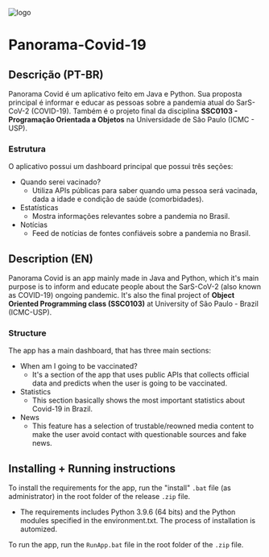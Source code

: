 ![logo](https://github.com/opaulosoares/Panorama-Covid-19/blob/2674eaa70ef7283bf30935ab8c0761808f81d63f/logo.png)
# Panorama-Covid-19

## Descrição (PT-BR)
Panorama Covid é um aplicativo feito em Java e Python. Sua proposta principal é informar e educar as pessoas sobre a pandemia atual do SarS-CoV-2 (COVID-19). Também é o projeto final da disciplina **SSC0103 - Programação Orientada a Objetos** na Universidade de São Paulo (ICMC - USP).

### Estrutura
O aplicativo possui um dashboard principal que possui três seções:
- Quando serei vacinado?
  - Utiliza APIs públicas para saber quando uma pessoa será vacinada, dada a idade e condição de saúde (comorbidades).
- Estatísticas
  - Mostra informações relevantes sobre a pandemia no Brasil.
- Notícias
  - Feed de notícias de fontes confiáveis sobre a pandemia no Brasil.

## Description (EN)
Panorama Covid is an app mainly made in Java and Python, which it's main purpose is to inform and educate people about the SarS-CoV-2 (also known as COVID-19) ongoing pandemic. It's also the final project of **Object Oriented Programming class (SSC0103)** at University of São Paulo - Brazil (ICMC-USP).

### Structure
The app has a main dashboard, that has three main sections:
- When am I going to be vaccinated?
  - It's a section of the app that uses public APIs that collects official data and predicts when the user is going to be vaccinated.
- Statistics
  - This section basically shows the most important statistics about Covid-19 in Brazil.
- News
  - This feature has a selection of trustable/reowned media content to make the user avoid contact with questionable sources and fake news.

## Installing + Running instructions

To install the requirements for the app, run the "install" `.bat` file (as administrator) in the root folder of the release `.zip` file.
  - The requirements includes Python 3.9.6 (64 bits) and the Python modules specified in the environment.txt. The process of installation is automized.
 
To run the app, run the `RunApp.bat` file in the root folder of the `.zip` file.
